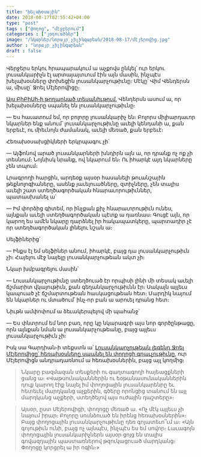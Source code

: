```yaml
---
title: "խելախօսային"
date: 2018-08-17T02:55:42+04:00
type: "post"
tags : ["փողոց", "մէջբերում"]
categories : ["յօդուածներ"]
image: "/նկարներ/նորայր_չիլինգարեան/2018-08-17/մէյերովից.jpg"
author : "նորայր_չիլինգարեան"
draft : false
---
```


Վերջերս երկու հրապարակում ա աչքովս ընկել՝ ուր երկու լուսանկարիչն էլ արտայայտւում էին այն մասին, ինչպէս խելախօսները փոխեցին լուսանկարչութիւնը։
Մէկը՝ Վիմ Վենդերսն ա, միւսը՝ Ջոել Մէյերովիցը։

[Այս ԲիԲիՍի֊ի թողարկած տեսանիւթում](https://www.bbc.com/news/av/entertainment-arts-45011397/renowned-film-director-wim-wenders-hits-out-at-phone-photography), Վենդերսն ասում ա, որ խելախօսները սպանել են լուսանկարչութիւնը։

— Ես հաւատում եմ, որ բոլորը լուսանկարիչ են։ Բոլորս միլիարդաւոր նկարներ ենք անում՝ լուսանկարչութիւնը աւելի կենդանի ա, քան երբեւէ, ու միեւնոյն ժամանակ, աւելի մեռած, քան երբեւէ։

Հեռախօսախցիկների երկրպագու չի՝

— Այֆոնով արած լուսանկարների խնդիրն այն ա, որ դրանք ոչ ոք չի տեսնում։ Նոյնիսկ նրանք, ով նկարում են։ Ու իհարկէ այդ նկարները չեն տպում։

Լրագրողի հարցին, արդեօք այսօր հասանելի թուանշային թեքնոլոգիաները, ասենք յաւելուածները, զտիչները, չեն տալիս աւելի շատ ստեղծագործական հնարաւորութիւններ, պատասխանել ա՝

— Իմ փորձից գիտեմ, որ ինչքան քիչ հնարաւորութիւն ունես, այնքան աւելի ստեղծագործական պէտք ա դառնաս։ Գուցէ այն, որ կարող ես ամէն նկարը դարձնել իր հակապատկերը, պարտադիր չէ որ ստեղծագործական լինելու նշան ա։

Սելֆիներից՝

— Ինքս էլ եմ սելֆիներ անում, իհարկէ, բայց դա լուսանկարչութիւն չի։ Հայելու մէջ նայելը լուսանկարչութեան ակտ չի։

Նկար խմբագրելու մասին՝

— Լուսանկարչութիւնը ստեղծուած էր որպիսի լինի մի տեսակ աւելի ճշմարիտ վկայութիւն, քան գեղանկարչութիւնն էր։ Սակայն այլեւս կապուած չէ ճշմարտութեան հասկացութեան հետ։ Մարդիկ նայում են նկարներ ու մտածում՝ ինչ֊որ բան ա արուել դրանց հետ։

Նիւթն ամփոփում ա ձեւակերպելով մի պահանջ՝

— Ես փնտրում եմ նոր բառ, որը կը նկարագրի այս նոր գործընթացը, որն այնքան նման ա լուսանկարչութեանը, բայց այլեւս լուսանկարչութիւն չի։

Իսկ սա Գարդիան֊ի տեքստն ա՝ [Լուսանկարչութեան լեգենդ Ջոել Մէյերովիցը՝ հեռախօսները սպանել են փողոցի գրաւչութիւնը](https://www.theguardian.com/artanddesign/2018/mar/07/photography-legend-joel-meyerowitz-phones-killed-sexiness-street-most-stunning-shots), ուր Մէյերովիցն անդրադառնում ա հեռախօսներին, բայց այլ կողմից։

>Նկարը բազմազան տեսքերի ու գաղտագողի հայեացքների ցանց ա։ «Վաթսունականներին ու եօթանասունականներին դուք կարող էիք նայել իմ փողոցային լուսանկարենրը եւ հետեւել մարդկանց աչքերին, գծերը որոնցից տանում են այլ մարդկանց աչքերի, ստեղծելով այս ուժային դաշտերը»։

>Այսօր, ըստ Մէյերովիցի, փողոցը մեռած ա․ «Ոչ մէկ այլեւս չի նայում իրար։ Բոլորը սոսնձուած են իրենց հեռախօսներին»։ Բայց փողոցային լուսանկարչութիւնը դեռ գոյատեւո՞ւմ ա։ «Այն գոյութիւն ունի, բայց ոչ այնպէս, ինչպէս ես եմ սովոր։ Լաւագոյն փողոցային լուսանկարիչներն այսօր ցոյց են տալիս գովազդային պաստառներով թզուկացուած մարդկանց։ Փողոցը կորցրել ա իր ոգին։»
